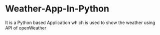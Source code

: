 # Weather-App-In-Python
It is a Python based Application which is used to show the weather using API of openWeather
